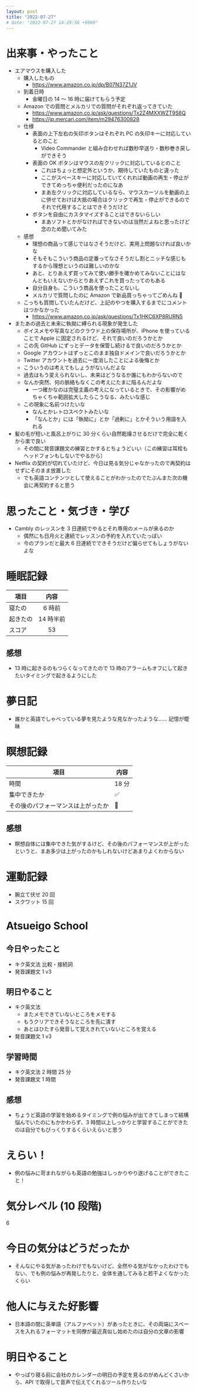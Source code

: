 ```yaml
---
layout: post
title: "2022-07-27"
# date: "2022-07-27 14:29:56 +0900"
---
```


# 出来事・やったこと
* エアマウスを購入した
    * 購入したもの
        * https://www.amazon.co.jp/dp/B07N37Z1JV
    * 到着日時
        * 金曜日の 14 〜 16 時に届けてもらう予定
    * Amazon での質問とメルカリでの質問がそれぞれ返ってきていた
        * https://www.amazon.co.jp/ask/questions/Tx2Z4MXXWZT9S6Q
        * https://jp.mercari.com/item/m29476300828
    * 仕様
        * 表面の上下左右の矢印ボタンはそれぞれ PC の矢印キーに対応しているとのこと
            * Video Commander と組み合わせれば数秒早送り・数秒巻き戻しができそう
        * 表面の OK ボタンはマウスの左クリックに対応しているとのこと
            * これはちょっと想定外というか、期待していたものと違った
            * ここがスペースキーに対応していてくれれば動画の再生・停止ができてめっちゃ便利だったのになあ
            * まあ左クリックに対応しているなら、マウスカーソルを動画の上に併せておけば大抵の場合はクリックで再生・停止ができるのでそれで代用することはできそうだけど
        * ボタンを自由にカスタマイズすることはできないらしい
            * まあソフトとかがなければできないのは当然だよねと思ったけど念のため聞いてみた
    * 感想
        * 理想の商品って感じではなさそうだけど、実用上問題なければ良いかな
        * そもそもこういう商品の定番ってなさそうだし割とニッチな感じもするから理想というのは難しいのかな
        * あと、とりあえず買ってみて使い勝手を確かめてみないことにはなんともいえないからとりあえずこれを買ったってのもある
        * 自分自身も、こういう商品を使ったことないし
        * メルカリで質問したのに Amazon で新品買っちゃってごめんね 🙏
    * こっちも質問していたんだけど、上記のやつを購入するまでにコメントはつかなかった
        * https://www.amazon.co.jp/ask/questions/Tx1HKC6XP8RURN5
* またあの過去と未来に執拗に縛られる現象が発生した
    * ボイスメモや写真などのクラウド上の保存場所が、iPhone を使っていることで Apple に固定されるけど、それで良いのだろうかとか
    * この先 GitHub にずっとデータを保管し続けるで良いのだろうかとか
    * Google アカウントはずっとこのまま独自ドメインで良いだろうかとか
    * Twitter アカウントを過去に一度消したことによる後悔とか
    * こういうのは考えてもしょうがないんだよな
    * 過去はもう変えられないし、未来はどうなるか誰にもわからないので
    * なんか突然、何の脈絡もなくこの考えにたまに陥るんだよな
        * 一つ確かなのは完璧主義の考えになっているときで、その影響がめちゃくちゃ範囲拡大したらこうなる、みたいな感じ
    * この現象に名前つけたいな
        * なんとかレトロスペクトみたいな
        * 「なんとか」には「執拗に」とか「過剰に」とかそういう用語を入れる
* 髪の毛が短いと風呂上がりに 30 分くらい自然乾燥させるだけで完全に乾くから楽で良い
    * その間に発音課題文の練習とかするとちょうどいい（この練習は耳栓もヘッドフォンもしないでやるから）
* Netflix の契約が切れていたけど、今日は見る気分じゃなかったので再契約はせずにそのまま放置した
    * でも英語コンテンツとして使えることがわかったのでたぶんまた次の機会に再契約すると思う



# 思ったこと・気づき・学び
* Cambly のレッスンを 3 日連続でやるとそれ専用のメールが来るのか
    * 偶然にも日月火と連続でレッスンの予約を入れていたっぽい
    * 今のプランだと最大 6 日連続でできそうだけど偏らせてもしょうがないよな



# 睡眠記録

| 項目 | 内容 |
| --- | :---: |
| 寝たの | 6 時前 |
| 起きたの | 14 時半前 |
| スコア | 53 |

## 感想
* 13 時に起きるのもつらくなってきたので 13 時のアラームもオフにして起きたいタイミングで起きるようにした



# 夢日記
* 誰かと英語でしゃべっている夢を見たような見なかったような...... 記憶が曖昧



# 瞑想記録

| 項目 | 内容 |
| --- | --- |
| 時間 | 18 分 |
| 集中できたか | ✅ |
| その後のパフォーマンスは上がったか | 🤔 |

## 感想
* 瞑想自体には集中できた気がするけど、その後のパフォーマンスが上がったというと、まあ多少は上がったのかもしれないけどあまりよくわからない



# 運動記録
* 腕立て伏せ 20 回
* スクワット 15 回



# Atsueigo School
## 今日やったこと
* キク英文法 比較・接続詞
* 発音課題文 1 v3

## 明日やること
* キク英文法
    * またメモできていないところをメモする
    * もうクリアできそうなところを先に潰す
    * あとはひたすら発音して覚えきれていないところを覚える
* 発音課題文 1 v3

## 学習時間
* キク英文法 2 時間 25 分
* 発音課題文 1 時間

## 感想
* ちょうど英語の学習を始めるタイミングで例の悩みが出てきてしまって結構悩んでいたのにもかかわらず、3 時間以上しっかりと学習することができたのは自分でもびっくりするくらいえらいと思う



# えらい！
* 例の悩みに苛まれながらも英語の勉強はしっかりやり遂げることができたこと！



# 気分レベル (10 段階)
6



# 今日の気分はどうだったか
* そんなにやる気があったわけでもないけど、全然やる気がなかったわけでもない、でも例の悩みが再発したりと、全体を通してみると若干よくなかったくらい



# 他人に与えた好影響
* 日本語の間に英単語（アルファベット）があったときに、その両端にスペースを入れるフォーマットを同僚が最近真似し始めたのは自分の文章の影響



# 明日やること
* やっぱり寝る前に会社のカレンダーの明日の予定を見るのがめんどくさいから、API で取得して音声で伝えてくれるツール作りたいな